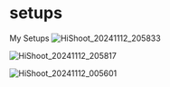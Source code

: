 # setups
My Setups
![HiShoot_20241112_205833](https://github.com/user-attachments/assets/7d1727f9-57a8-4633-a92a-809a2b4a3a1e)

![HiShoot_20241112_205817](https://github.com/user-attachments/assets/545f9fd8-89e2-4c26-bc6e-a0eed2f86c97)

![HiShoot_20241112_005601](https://github.com/user-attachments/assets/e7869667-a6f2-4427-9931-1f1a5ccb884b)
